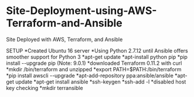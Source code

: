 # Site-Deployment-using-AWS-Terraform-and-Ansible
Site Deployed with AWS, Terraform, and Ansible

SETUP
*Created Ubuntu 16 server
*Using Python 2.7.12 until Ansible offers smoother support for Python 3
*apt-get update
*apt-install python pip
*pip install --upgrade pip (Note: 9.0.1)
*downloaded Terraform 0.11.2 with curl
*mkdir /bin/terraform and unzipped
*export PATH=$PATH:/bin/terraform
*pip install awscli --upgrade
*apt-add-repository ppa:ansible/ansible
*apt-get update
*apt-get install ansible
*ssh-keygen
*ssh-add -l
*disabled host key checking
*mkdir terransible
